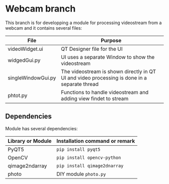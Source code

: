 # Webcam branch

This branch is for developping a module for processing videostream from a webcam and it contains several files:

| File | Purpose |
|---|---|
videoWidget.ui | QT Designer file for the UI
widgedGui.py | UI uses a separate Window to show the videostream
singleWindowGui.py | The videostream is shown directly in QT UI and video processing is done in a separate thread
phtot.py | Functions to handle videostream and adding view findet to stream

## Dependencies

Module has several dependencies:

| Library or Module | Installation command or remark |
|---|---|
PyQT5 | `pip install pyqt5`
OpenCV | `pip install opencv-python`
qimage2ndarray | `pip install qimage2dnarray`
photo | DIY module `photo.py`
